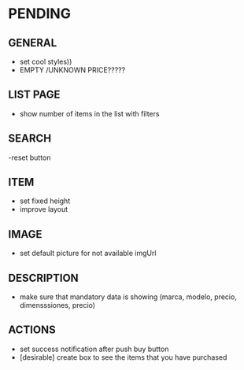 # PENDING

## GENERAL

- set cool styles))
- EMPTY /UNKNOWN PRICE?????

## LIST PAGE

- show number of items in the list with filters

## SEARCH

-reset button

## ITEM

- set fixed height
- improve layout

## IMAGE

- set default picture for not available imgUrl

## DESCRIPTION

- make sure that mandatory data is showing (marca, modelo, precio, dimensssiones, precio)

## ACTIONS

- set success notification after push buy button
- [desirable] create box to see the items that you have purchased
